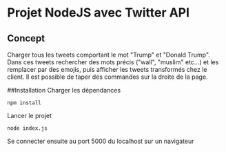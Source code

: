 # Projet NodeJS avec Twitter API
## Concept 
Charger tous les tweets comportant le mot "Trump" et 
"Donald Trump". Dans ces tweets rechercher des mots précis ("wall",
"muslim" etc...) et les remplacer par des emojis, puis afficher
les tweets transformés chez le client.
Il est possible de taper des commandes sur la droite de la page.

##Installation
Charger les dépendances
```
npm install
```
Lancer le projet
```
node index.js
```
Se connecter ensuite au port 5000 du localhost sur un navigateur



